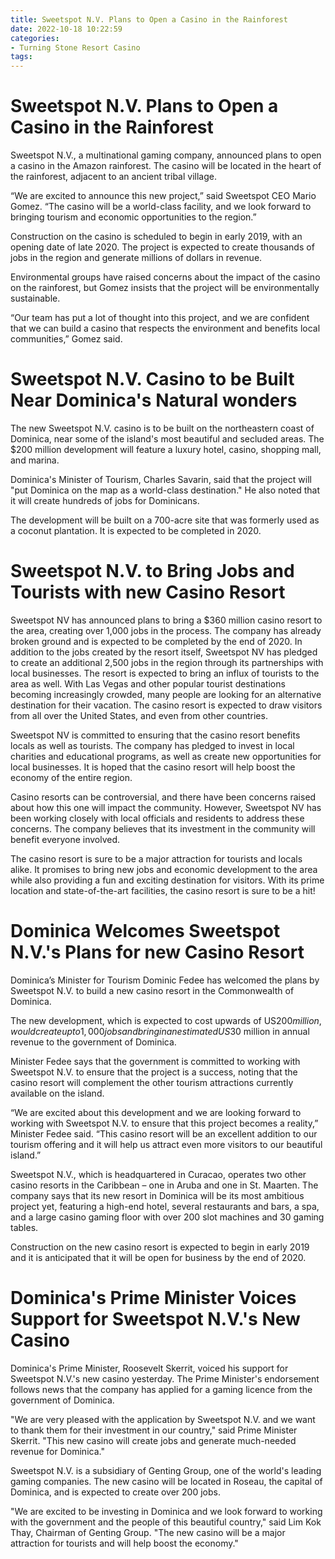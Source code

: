 ```yaml
---
title: Sweetspot N.V. Plans to Open a Casino in the Rainforest 
date: 2022-10-18 10:22:59
categories:
- Turning Stone Resort Casino
tags:
---
```



#  Sweetspot N.V. Plans to Open a Casino in the Rainforest 

Sweetspot N.V., a multinational gaming company, announced plans to open a casino in the Amazon rainforest. The casino will be located in the heart of the rainforest, adjacent to an ancient tribal village.

“We are excited to announce this new project,” said Sweetspot CEO Mario Gomez. “The casino will be a world-class facility, and we look forward to bringing tourism and economic opportunities to the region.”

Construction on the casino is scheduled to begin in early 2019, with an opening date of late 2020. The project is expected to create thousands of jobs in the region and generate millions of dollars in revenue.

Environmental groups have raised concerns about the impact of the casino on the rainforest, but Gomez insists that the project will be environmentally sustainable.

“Our team has put a lot of thought into this project, and we are confident that we can build a casino that respects the environment and benefits local communities,” Gomez said.

#  Sweetspot N.V. Casino to be Built Near Dominica's Natural wonders 

The new Sweetspot N.V. casino is to be built on the northeastern coast of Dominica, near some of the island's most beautiful and secluded areas. The $200 million development will feature a luxury hotel, casino, shopping mall, and marina. 

Dominica's Minister of Tourism, Charles Savarin, said that the project will "put Dominica on the map as a world-class destination." He also noted that it will create hundreds of jobs for Dominicans. 

The development will be built on a 700-acre site that was formerly used as a coconut plantation. It is expected to be completed in 2020.

#  Sweetspot N.V. to Bring Jobs and Tourists with new Casino Resort 
Sweetspot NV has announced plans to bring a $360 million casino resort to the area, creating over 1,000 jobs in the process. The company has already broken ground and is expected to be completed by the end of 2020. In addition to the jobs created by the resort itself, Sweetspot NV has pledged to create an additional 2,500 jobs in the region through its partnerships with local businesses. 
The resort is expected to bring an influx of tourists to the area as well. With Las Vegas and other popular tourist destinations becoming increasingly crowded, many people are looking for an alternative destination for their vacation. The casino resort is expected to draw visitors from all over the United States, and even from other countries.

Sweetspot NV is committed to ensuring that the casino resort benefits locals as well as tourists. The company has pledged to invest in local charities and educational programs, as well as create new opportunities for local businesses. It is hoped that the casino resort will help boost the economy of the entire region.

Casino resorts can be controversial, and there have been concerns raised about how this one will impact the community. However, Sweetspot NV has been working closely with local officials and residents to address these concerns. The company believes that its investment in the community will benefit everyone involved.

The casino resort is sure to be a major attraction for tourists and locals alike. It promises to bring new jobs and economic development to the area while also providing a fun and exciting destination for visitors. With its prime location and state-of-the-art facilities, the casino resort is sure to be a hit!

#  Dominica Welcomes Sweetspot N.V.'s Plans for new Casino Resort 

Dominica’s Minister for Tourism Dominic Fedee has welcomed the plans by Sweetspot N.V. to build a new casino resort in the Commonwealth of Dominica.

The new development, which is expected to cost upwards of US$200 million, would create up to 1,000 jobs and bring in an estimated US$30 million in annual revenue to the government of Dominica.

Minister Fedee says that the government is committed to working with Sweetspot N.V. to ensure that the project is a success, noting that the casino resort will complement the other tourism attractions currently available on the island.

“We are excited about this development and we are looking forward to working with Sweetspot N.V. to ensure that this project becomes a reality,” Minister Fedee said. “This casino resort will be an excellent addition to our tourism offering and it will help us attract even more visitors to our beautiful island.”

Sweetspot N.V., which is headquartered in Curacao, operates two other casino resorts in the Caribbean – one in Aruba and one in St. Maarten. The company says that its new resort in Dominica will be its most ambitious project yet, featuring a high-end hotel, several restaurants and bars, a spa, and a large casino gaming floor with over 200 slot machines and 30 gaming tables.

Construction on the new casino resort is expected to begin in early 2019 and it is anticipated that it will be open for business by the end of 2020.

#  Dominica's Prime Minister Voices Support for Sweetspot N.V.'s New Casino

Dominica's Prime Minister, Roosevelt Skerrit, voiced his support for Sweetspot N.V.'s new casino yesterday. The Prime Minister's endorsement follows news that the company has applied for a gaming licence from the government of Dominica.

"We are very pleased with the application by Sweetspot N.V. and we want to thank them for their investment in our country," said Prime Minister Skerrit. "This new casino will create jobs and generate much-needed revenue for Dominica."

Sweetspot N.V. is a subsidiary of Genting Group, one of the world's leading gaming companies. The new casino will be located in Roseau, the capital of Dominica, and is expected to create over 200 jobs.

"We are excited to be investing in Dominica and we look forward to working with the government and the people of this beautiful country," said Lim Kok Thay, Chairman of Genting Group. "The new casino will be a major attraction for tourists and will help boost the economy."